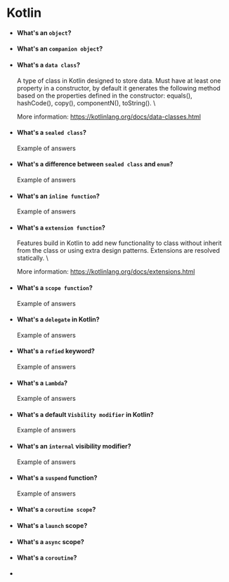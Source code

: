 # Kotlin

- #### What's an `object`?
- #### What's an `companion object`?
- #### What's a `data class`?

    A type of class in Kotlin designed to store data. Must have at least one property in a constructor, by default it generates the following method based on the properties defined in the constructor: equals(), hashCode(), copy(), componentN(), toString(). \

    More information: https://kotlinlang.org/docs/data-classes.html

- #### What's a `sealed class`?
  Example of answers
- #### What's a difference between `sealed class` and `enum`?
  Example of answers
- #### What's an `inline function`?
  Example of answers
- #### What's a `extension function`?

    Features build in Kotlin to add new functionality to class without inherit from the class or using extra design patterns. Extensions are resolved statically. \

    More information: https://kotlinlang.org/docs/extensions.html

- #### What's a `scope function`?
  Example of answers
- #### What's a `delegate` in Kotlin?
  Example of answers
- #### What's a `refied` keyword?
  Example of answers
- #### What's a `Lambda`?
  Example of answers
- #### What's a default `Visbility modifier` in Kotlin?
  Example of answers
- #### What's an `internal` visibility modifier?
  Example of answers
  
- #### What's a `suspend` function?
  Example of answers
- #### What's a `coroutine scope`?
- #### What's a `launch` scope?
- #### What's a `async` scope? 
- #### What's a `coroutine`?
- 
